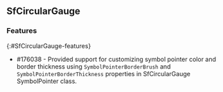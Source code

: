 ## SfCircularGauge

### Features
{:#SfCircularGauge-features} 

* \#176038 - Provided support for customizing symbol pointer color and border thickness using `SymbolPointerBorderBrush` and `SymbolPointerBorderThickness` properties in SfCircularGauge SymbolPointer class. 